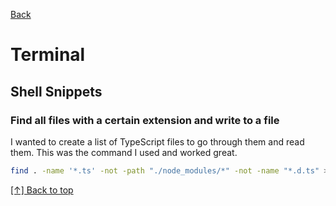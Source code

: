 [Back](https://github.com/coolinmc6/front-end-dev#front-end-development)
<a name="top"></a>

# Terminal

## Shell Snippets

### Find all files with a certain extension and write to a file

I wanted to create a list of TypeScript files to go through them and read them. This was the command
I used and worked great.

```sh
find . -name '*.ts' -not -path "./node_modules/*" -not -name "*.d.ts" > typescript_files.txt
```

[[↑] Back to top](#top)
